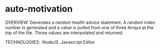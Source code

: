 # auto-motivation

OVERVIEW:
Generates a random health advice statement.  A random index number is generated and a value is pulled from one of three Arrays at the top of the file.  Those values are interpolated and returned.

TECHNOLOGIES:
.NodeJS
.Javascript Editor
